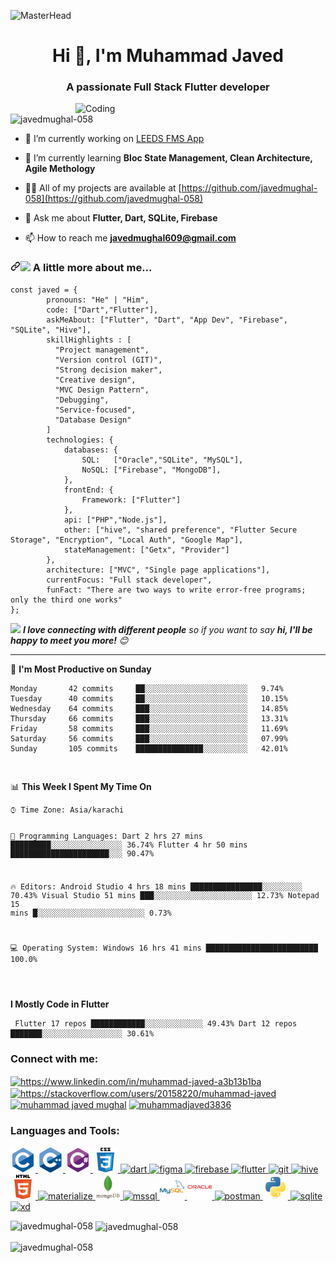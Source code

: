 ![MasterHead](https://pasinfotech.com/wp-content/uploads/2019/06/flutter-banner.jpg)
<h1 align="center">Hi 👋, I'm Muhammad Javed</h1>
<h3 align="center">A passionate Full Stack Flutter developer</h3>
<img align="right" alt="Coding" width="400"  src="https://miro.medium.com/v2/resize:fit:1358/1*KcxCTzISut_FEkKduDE4hw.gif">


<p align="left"> <img src="https://komarev.com/ghpvc/?username=javedmughal-058&label=Profile%20views&color=0e75b6&style=flat" alt="javedmughal-058" /> </p>

- 🔭 I’m currently working on [LEEDS FMS App](https://play.google.com/store/apps/details?id=com.leedsfms.leeds_app)

- 🌱 I’m currently learning **Bloc State Management, Clean Architecture, Agile Methology**

- 👨‍💻 All of my projects are available at [https://github.com/javedmughal-058](https://github.com/javedmughal-058)

- 💬 Ask me about **Flutter, Dart, SQLite, Firebase**

- 📫 How to reach me **javedmughal609@gmail.com**

<h3><a id="user-content--a-little-more-about-me" class="anchor" aria-hidden="true" href="#-a-little-more-about-me"><svg class="octicon octicon-link" viewBox="0 0 16 16" version="1.1" width="16" height="16" aria-hidden="true"><path fill-rule="evenodd" d="M7.775 3.275a.75.75 0 001.06 1.06l1.25-1.25a2 2 0 112.83 2.83l-2.5 2.5a2 2 0 01-2.83 0 .75.75 0 00-1.06 1.06 3.5 3.5 0 004.95 0l2.5-2.5a3.5 3.5 0 00-4.95-4.95l-1.25 1.25zm-4.69 9.64a2 2 0 010-2.83l2.5-2.5a2 2 0 012.83 0 .75.75 0 001.06-1.06 3.5 3.5 0 00-4.95 0l-2.5 2.5a3.5 3.5 0 004.95 4.95l1.25-1.25a.75.75 0 00-1.06-1.06l-1.25 1.25a2 2 0 01-2.83 0z"></path></svg></a><a target="_blank" rel="noopener noreferrer" href="https://camo.githubusercontent.com/be37cdc8f930300096c506ad4574eaae977c48fbb2705cfcb92f4eeab8282c7a/68747470733a2f2f6d656469612e67697068792e636f6d2f6d656469612f56674344417a634b767352364f4d307557672f67697068792e676966"><img src="https://camo.githubusercontent.com/be37cdc8f930300096c506ad4574eaae977c48fbb2705cfcb92f4eeab8282c7a/68747470733a2f2f6d656469612e67697068792e636f6d2f6d656469612f56674344417a634b767352364f4d307557672f67697068792e676966" data-canonical-src="https://media.giphy.com/media/VgCDAzcKvsR6OM0uWg/giphy.gif" style="max-width:100%;" width="50"></a> A little more about me...</h3>
    <div class="snippet-clipboard-content position-relative"><pre><code>const javed = {
        pronouns: "He" | "Him",
        code: ["Dart","Flutter"],
        askMeAbout: ["Flutter", "Dart", "App Dev", "Firebase", "SQLite", "Hive"],
        skillHighlights : [
          "Project management",
          "Version control (GIT)",
          "Strong decision maker",
          "Creative design",
          "MVC Design Pattern",
          "Debugging",
          "Service-focused",
          "Database Design"
        ]
        technologies: {
            databases: {
                SQL:   ["Oracle","SQLite", "MySQL"],
                NoSQL: ["Firebase", "MongoDB"],
            },
            frontEnd: {
                Framework: ["Flutter"]
            },
            api: ["PHP","Node.js"],
            other: ["hive", "shared preference", "Flutter Secure Storage", "Encryption", "Local Auth", "Google Map"],
            stateManagement: ["Getx", "Provider"]
        },
        architecture: ["MVC", "Single page applications"],
        currentFocus: "Full stack developer",
        funFact: "There are two ways to write error-free programs; only the third one works"
};
</code></pre>
    </div>

<p><a target="_blank" rel="noopener noreferrer" href="https://camo.githubusercontent.com/ec0df7b334d15078e980be8f26f35f1bd6f004eaa4a121db42fed361360c1817/68747470733a2f2f6d656469612e67697068792e636f6d2f6d656469612f4c6e516a7057614f4e386e68723231764e572f67697068792e676966"><img src="https://camo.githubusercontent.com/ec0df7b334d15078e980be8f26f35f1bd6f004eaa4a121db42fed361360c1817/68747470733a2f2f6d656469612e67697068792e636f6d2f6d656469612f4c6e516a7057614f4e386e68723231764e572f67697068792e676966" data-canonical-src="https://media.giphy.com/media/LnQjpWaON8nhr21vNW/giphy.gif" style="max-width:100%;" width="60"></a> <em><b>I love connecting with different people</b> so if you want to say <b>hi, I'll be happy to meet you more!</b> <g-emoji class="g-emoji" alias="blush" fallback-src="https://github.githubassets.com/images/icons/emoji/unicode/1f60a.png">😊</g-emoji></em></p>
<hr>
<p><g-emoji class="g-emoji" alias="date" fallback-src="https://github.githubassets.com/images/icons/emoji/unicode/1f4c5.png">📅</g-emoji> <strong>I'm Most Productive on Sunday</strong></p>
    <div class="snippet-clipboard-content position-relative"><pre lang="text"><code>Monday       42 commits     ██░░░░░░░░░░░░░░░░░░░░░░░   9.74%
Tuesday      40 commits     ██░░░░░░░░░░░░░░░░░░░░░░░   10.15%
Wednesday    64 commits     ███░░░░░░░░░░░░░░░░░░░░░░   14.85%
Thursday     66 commits     ███░░░░░░░░░░░░░░░░░░░░░░   13.31%
Friday       58 commits     ███░░░░░░░░░░░░░░░░░░░░░░   11.69%
Saturday     56 commits     ███░░░░░░░░░░░░░░░░░░░░░░   07.99%
Sunday       105 commits    ███████████████░░░░░░░░░░   42.01%

</code></pre></div>


 <p><g-emoji class="g-emoji" alias="bar_chart" fallback-src="https://github.githubassets.com/images/icons/emoji/unicode/1f4ca.png">📊</g-emoji> <strong>This Week I Spent My Time On</strong></p>

<div class="snippet-clipboard-content position-relative"><pre lang="text"><code>⌚︎ Time Zone: Asia/karachi

💬 Programming Languages:
Dart                     2 hrs 27 mins       █████████░░░░░░░░░░░░░░░░   36.74%
Flutter                  4 hr 50 mins        ██████████████████████░░░   90.47%

🔥 Editors:
Android Studio           4 hrs 18 mins       ████████████████░░░░░░░░░   70.43%
Visual Studio            51 mins             ███░░░░░░░░░░░░░░░░░░░░░░   12.73%
Notepad                  15 mins             █░░░░░░░░░░░░░░░░░░░░░░░░   0.73%

💻 Operating System:
Windows                  16 hrs 41 mins      █████████████████████████   100.0%


</code></pre>
        <p><strong>I Mostly Code in Flutter</strong></p>
        <div class="snippet-clipboard-content position-relative"><pre lang="text">
                <code>
Flutter                  17 repos            ████████████░░░░░░░░░░░░░   49.43%
Dart                      12 repos           ███████░░░░░░░░░░░░░░░░░░   30.61%
</code></pre></div></div>

<h3 align="left">Connect with me:</h3>
<p align="left">
<a href="https://linkedin.com/in/https://www.linkedin.com/in/muhammad-javed-a3b13b1ba" target="blank"><img align="center" src="https://raw.githubusercontent.com/rahuldkjain/github-profile-readme-generator/master/src/images/icons/Social/linked-in-alt.svg" alt="https://www.linkedin.com/in/muhammad-javed-a3b13b1ba" height="30" width="40" /></a>
<a href="https://stackoverflow.com/users/https://stackoverflow.com/users/20158220/muhammad-javed" target="blank"><img align="center" src="https://raw.githubusercontent.com/rahuldkjain/github-profile-readme-generator/master/src/images/icons/Social/stack-overflow.svg" alt="https://stackoverflow.com/users/20158220/muhammad-javed" height="30" width="40" /></a>
<a href="https://fb.com/muhammad javed mughal" target="blank"><img align="center" src="https://raw.githubusercontent.com/rahuldkjain/github-profile-readme-generator/master/src/images/icons/Social/facebook.svg" alt="muhammad javed mughal" height="30" width="40" /></a>
<a href="https://instagram.com/muhammadjaved3836" target="blank"><img align="center" src="https://raw.githubusercontent.com/rahuldkjain/github-profile-readme-generator/master/src/images/icons/Social/instagram.svg" alt="muhammadjaved3836" height="30" width="40" /></a>
</p>

<h3 align="left">Languages and Tools:</h3>
<p align="left"> <a href="https://www.cprogramming.com/" target="_blank" rel="noreferrer"> <img src="https://raw.githubusercontent.com/devicons/devicon/master/icons/c/c-original.svg" alt="c" width="40" height="40"/> </a> <a href="https://www.w3schools.com/cpp/" target="_blank" rel="noreferrer"> <img src="https://raw.githubusercontent.com/devicons/devicon/master/icons/cplusplus/cplusplus-original.svg" alt="cplusplus" width="40" height="40"/> </a> <a href="https://www.w3schools.com/cs/" target="_blank" rel="noreferrer"> <img src="https://raw.githubusercontent.com/devicons/devicon/master/icons/csharp/csharp-original.svg" alt="csharp" width="40" height="40"/> </a> <a href="https://www.w3schools.com/css/" target="_blank" rel="noreferrer"> <img src="https://raw.githubusercontent.com/devicons/devicon/master/icons/css3/css3-original-wordmark.svg" alt="css3" width="40" height="40"/> </a> <a href="https://dart.dev" target="_blank" rel="noreferrer"> <img src="https://www.vectorlogo.zone/logos/dartlang/dartlang-icon.svg" alt="dart" width="40" height="40"/> </a> <a href="https://www.figma.com/" target="_blank" rel="noreferrer"> <img src="https://www.vectorlogo.zone/logos/figma/figma-icon.svg" alt="figma" width="40" height="40"/> </a> <a href="https://firebase.google.com/" target="_blank" rel="noreferrer"> <img src="https://www.vectorlogo.zone/logos/firebase/firebase-icon.svg" alt="firebase" width="40" height="40"/> </a> <a href="https://flutter.dev" target="_blank" rel="noreferrer"> <img src="https://www.vectorlogo.zone/logos/flutterio/flutterio-icon.svg" alt="flutter" width="40" height="40"/> </a> <a href="https://git-scm.com/" target="_blank" rel="noreferrer"> <img src="https://www.vectorlogo.zone/logos/git-scm/git-scm-icon.svg" alt="git" width="40" height="40"/> </a> <a href="https://hive.apache.org/" target="_blank" rel="noreferrer"> <img src="https://www.vectorlogo.zone/logos/apache_hive/apache_hive-icon.svg" alt="hive" width="40" height="40"/> </a> <a href="https://www.w3.org/html/" target="_blank" rel="noreferrer"> <img src="https://raw.githubusercontent.com/devicons/devicon/master/icons/html5/html5-original-wordmark.svg" alt="html5" width="40" height="40"/> </a> <a href="https://materializecss.com/" target="_blank" rel="noreferrer"> <img src="https://raw.githubusercontent.com/prplx/svg-logos/5585531d45d294869c4eaab4d7cf2e9c167710a9/svg/materialize.svg" alt="materialize" width="40" height="40"/> </a> <a href="https://www.mongodb.com/" target="_blank" rel="noreferrer"> <img src="https://raw.githubusercontent.com/devicons/devicon/master/icons/mongodb/mongodb-original-wordmark.svg" alt="mongodb" width="40" height="40"/> </a> <a href="https://www.microsoft.com/en-us/sql-server" target="_blank" rel="noreferrer"> <img src="https://www.svgrepo.com/show/303229/microsoft-sql-server-logo.svg" alt="mssql" width="40" height="40"/> </a> <a href="https://www.mysql.com/" target="_blank" rel="noreferrer"> <img src="https://raw.githubusercontent.com/devicons/devicon/master/icons/mysql/mysql-original-wordmark.svg" alt="mysql" width="40" height="40"/> </a> <a href="https://www.oracle.com/" target="_blank" rel="noreferrer"> <img src="https://raw.githubusercontent.com/devicons/devicon/master/icons/oracle/oracle-original.svg" alt="oracle" width="40" height="40"/> </a> <a href="https://postman.com" target="_blank" rel="noreferrer"> <img src="https://www.vectorlogo.zone/logos/getpostman/getpostman-icon.svg" alt="postman" width="40" height="40"/> </a> <a href="https://www.python.org" target="_blank" rel="noreferrer"> <img src="https://raw.githubusercontent.com/devicons/devicon/master/icons/python/python-original.svg" alt="python" width="40" height="40"/> </a> <a href="https://www.sqlite.org/" target="_blank" rel="noreferrer"> <img src="https://www.vectorlogo.zone/logos/sqlite/sqlite-icon.svg" alt="sqlite" width="40" height="40"/> </a> <a href="https://www.adobe.com/products/xd.html" target="_blank" rel="noreferrer"> <img src="https://cdn.worldvectorlogo.com/logos/adobe-xd.svg" alt="xd" width="40" height="40"/> </a> </p>

<p><img align="left" src="https://github-readme-stats.vercel.app/api/top-langs?username=javedmughal-058&show_icons=true&locale=en&layout=compact" alt="javedmughal-058" /></p>

<p>&nbsp;<img align="center" src="https://github-readme-stats.vercel.app/api?username=javedmughal-058&show_icons=true&locale=en" alt="javedmughal-058" /></p>

<p><img align="center" src="https://github-readme-streak-stats.herokuapp.com/?user=javedmughal-058&" alt="javedmughal-058" /></p>
